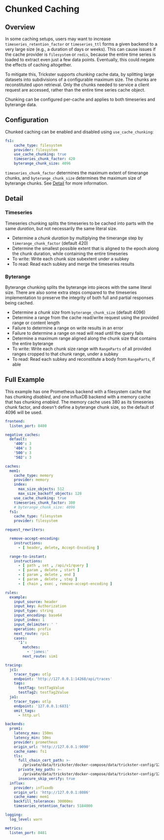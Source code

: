 # Chunked Caching

## Overview
In some caching setups, users may want to increase `timeseries_retention_factor` or `timeseries_ttl` forms a given backend to a very large size (e.g., a duration of days or weeks). This can cause issues if the cache provider is
`filesystem` or `redis`, because the entire time series is loaded to extract
even just a few data points. Eventually, this could negate the effects of
caching altogether.

To mitigate this, Trickster supports *chunking* cache data, by splitting large datasets into subdivisions of a configurable maximum size. The chunks are reconstituted upon retrieval. Only the chunks needed to service a client request are accessed, rather than the entire time series cache object.

Chunking can be configured per-cache and applies to both timeseries and byterange data.

## Configuration

Chunked caching can be enabled and disabled using `use_cache_chunking`:

```yaml
fs1:
    cache_type: filesystem
    provider: filesystem
    use_cache_chunking: true
    timeseries_chunk_factor: 420
    byterange_chunk_size: 4096
```

`timeseries_chunk_factor` determines the maximum extent of timerange chunks, and `byterange_chunk_size` determines the maximum size of byterange chunks. See [Detail](#detail) for more information.

## Detail

### Timeseries

Timeseries chunking splits the timeseries to be cached into parts with the same *duration*, but not necessarily the same literal size.

- Determine a *chunk duration* by multiplying the timerange step by `timerange_chunk_factor` (default 420)
- Determine the smallest possible extent that is aligned to the epoch along the chunk duration, while containing the entire timeseries
- To write: Write each chunk size subextent under a subkey
- To read: Read each subkey and merge the timeseries results

### Byterange

Byterange chunking splits the byterange into pieces with the same literal size. There are also some extra steps compared to the timeseries implementation to preserve the integrity of both full and partial responses being cached.

- Determine a *chunk size* from `byterange_chunk_size` (default 4096)
- Determine a range from the cache read/write request using the provided range or content length
- Failure to determine a range on write results in an error
- Failure to determine a range on read will read until the query fails
- Determine a maximum range aligned along the chunk size that contains the entire byterange
- To write: Write each chunk size range with `RangeParts` of all provided ranges cropped to that chunk range, under a subkey
- To read: Read each subkey and reconstitute a body from `RangeParts`, if able

## Full Example

This example has one Prometheus backend with a filesystem cache that has chunking *disabled*, and one InfluxDB backend with a memory cache that has chunking *enabled*. The memory cache uses 380 as its timeseries chunk factor, and doesn't define a byterange chunk size, so the default of 4096 will be used.

```yaml
frontend:
  listen_port: 8480

negative_caches:
  default:
    '400': 3
    '404': 3
    '500': 3
    '502': 3

caches:
  mem1:
    cache_type: memory
    provider: memory
    index:
      max_size_objects: 512
      max_size_backoff_objects: 128
    use_cache_chunking: true
    timeseries_chunk_factor: 380
    # byterange_chunk_size: 4096
  fs1:
    cache_type: filesystem
    provider: filesystem

request_rewriters:

  remove-accept-encoding:
    instructions:
      - [ header, delete, Accept-Encoding ]

  range-to-instant:
    instructions:
      - [ path , set , /api/v1/query ]
      - [ param , delete , start ]
      - [ param , delete , end ]
      - [ param , delete , step ]
      - [ chain , exec , remove-accept-encoding ]

rules:
  example:
    input_source: header
    input_key: Authorization
    input_type: string
    input_encoding: base64
    input_index: 1
    input_delimiter: ' '
    operation: prefix
    next_route: rpc1
    cases:
      '1':
        matches:
          - 'james:'
        next_route: sim1

tracing:
  jc1:
    tracer_type: otlp
    endpoint: 'http://127.0.0.1:14268/api/traces'
    tags:
      testTag: testTagValue
      testTag2: testTag2Value
  ja1:
    tracer_type: otlp
    endpoint: '127.0.0.1:6831'
    omit_tags:
      - http.url

backends:
  prom1:
    latency_max: 150ms
    latency_min: 50ms
    provider: prometheus
    origin_url: 'http://127.0.0.1:9090'
    cache_name: fs1
    tls:
      full_chain_cert_path: >-
        /private/data/trickster/docker-compose/data/trickster-config/127.0.0.1.pem
      private_key_path: >-
        /private/data/trickster/docker-compose/data/trickster-config/127.0.0.1-key.pem
      insecure_skip_verify: true
  influx:
    provider: influxdb
    origin_url: 'http://127.0.0.1:8086'
    cache_name: mem1
    backfill_tolerance: 30000ms
    timeseries_retention_factor: 5184000

logging:
  log_level: warn

metrics:
  listen_port: 8481
```
